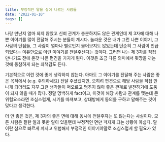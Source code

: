 ```yaml
---
title: 부정적인 말을 실어 나르는 사람들
date: "2022-01-10"
tags: []
---
```


나랑 만난지 얼마 되지 않았고 신뢰 관계가 충분하지도 않은 관계인데 제 3자에 대해 나쁜 이야기를 많이 전달해 주시는 분들이 계시다. 
놀라운 것은 내가 그런 나쁜 이야기, 그 사람의 단점들, 그 사람이 얼마나 별로인지 물어보지도 않았는데 단순히 그 사람이 언급되었다는 이유만으로 이런 이야기를 전달주신다는 것이다. 그러면 나는 제 3자를 직접 만나기도 전에 온갖 나쁜 편견을 가지게 된다. 이것은 조금 다른 의미에서 뒷땅을 까는 것에 동참하게 되는 죄책감도 든다. 

기본적으로 이런 것에 좋게 생각하지 않는다. 아마도 그 이야기를 전달해 주는 사람은 좋은 목적에서 (e.g. 주의하세요) 전달 주셨겠지만, 오히려 편견으로 해당 사람을 직접 만나게 되더라도 자꾸 그런 생각들이 떠오르고 멈추지 않아 좋은 관계로 발전하기에 도움이 되지 않을 때가 많다. 정말 명백하게 fact이고, 이것이 해당 사람과 관계를 맺는데 큰 위험요소라면 조심스럽게, 시기를 따져보고, 상대방에게 동의를 구하고 말해주는 것이 맞다고 생각한다. 

더 안 좋은 것은, 제 3자의 좋은 면에 대해 동시에 전달주지는 또 않는다는 사실이다. 모든 사람은 잘한 일과 못한 일이 있을텐데 부정적인 면만 퍼지게 되는 상황이 아쉽다. 
말이란 참으로 빠르게 퍼지고 위험해서 부정적인 이야기야말로 조심스럽게 할 필요가 있다. 